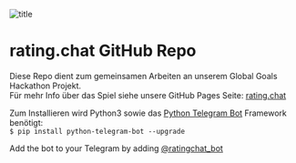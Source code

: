 ![title](https://i.imgur.com/doUybls.jpg)
# rating.chat GitHub Repo
Diese Repo dient zum gemeinsamen Arbeiten an unserem Global Goals Hackathon Projekt.  
Für mehr Info über das Spiel siehe unsere GitHub Pages Seite: [rating.chat](http://rating.chat)

Zum Installieren wird Python3 sowie das [Python Telegram Bot](https://github.com/python-telegram-bot/python-telegram-bot) Framework benötigt:  
`$ pip install python-telegram-bot --upgrade`

Add the bot to your Telegram by adding [@ratingchat_bot](http://telegram.me/ratingchat_bot)
